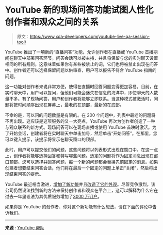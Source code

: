 # YouTube 新的现场问答功能试图人性化创作者和观众之间的关系

> 原文：<https://www.xda-developers.com/youtube-live-qa-session-tool/>

YouTube 推出了一项新的“直播问答”功能，允许创作者在直播或 YouTube 首播期间在聊天中部署问答环节。问答会话可以被主持，并且将保留与您的实时聊天设置相同的所有规则。这意味着如果你有某些被禁止的词，它们也将被禁止出现在问答中。创作者还可以选择保留问题以供审查，用户可以报告不符合 YouTube 指南的问题。

这一功能对创作者来说非常方便，使得在直播时回答问题变得更加容易。目前，在实时聊天中，用户可以提问，但他们可能会迷失在信息的海洋中，即使聊天的人数量不多。有了现场问答，用户和创作者将能够立即联系。当这种模式被激活时，问题将按时间顺序出现在屏幕上，最老的在顶部，最新的在底部。

不幸的是，可以问的问题数量是有限的。在 200 个问题中，列表中最老的问题将不再出现。这应该是这项服务的又一大亮点，YouTube 再次为创作者创造了一种与观众联系的新方式。现场问答可以在现场直播或使用 YouTube 首映时激活。为了开始会话，创建者将在实时聊天中单击加号，然后单击“开始问答”。在那里，您可以键入提示，该提示将显示在聊天窗口的顶部。

此时，用户可以提交他们的问题，这些问题将以列表形式出现在窗口中。在这一点上，创作者将能够选择回答和特写哪些问题。选定的问题将作为固定消息出现在窗口顶部。您可以选择并回答问题，每一个新的问题都会替换先前固定的消息。如果创建者想要结束问答会话，他们将在最后一个固定的问题上单击“关闭”，然后将出现结束问答的提示。

YouTube 最近相当激进，[增加了新功能](https://www.xda-developers.com/youtube-primetime-channels-announcement/)并且[改造了它的外观](https://www.xda-developers.com/youtube-ui-revamp-ambient-mode/)。尽管竞争激烈，该公司仍然设法找到新的方法来保持创作者和观众在平台上，这可以解释为什么它在过去一年里设法为其优质服务增加了[3000 万订户](https://www.xda-developers.com/youtube-music-and-premium-surpass-80-million-total-paying-subscribers/)。

如果你是 YouTube 的创作者，你对这个新功能有什么想法，请在下面的评论中告诉我们。

* * *

**来源** : [YouTube 帮助](https://support.google.com/youtube/thread/188054535)